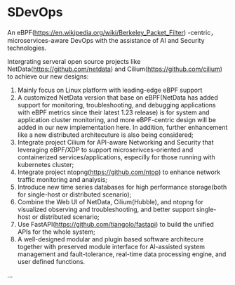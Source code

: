 # SDevOps
An eBPF(https://en.wikipedia.org/wiki/Berkeley_Packet_Filter) -centric，microservices-aware DevOps with the assistance of AI and Security
technologies.

Intergrating serveral open source projects like NetData(https://github.com/netdata) and Cilium(https://github.com/cilium) to achieve our new designs:
1. Mainly focus on Linux platform with leading-edge eBPF support
2. A customized NetData version that base on eBPF(NetData has added support for monitoring, troubleshooting, and debugging applications with eBPF
   metrics since their latest 1.23 release) is for system and application cluster monitoring, and more eBPF-centric design will be added in our 
   new implementation here. In addition, further enhancement like a new distributed architecuture is also being considered;
3. Integrate project Cilium for API-aware Networking and Security that leveraging eBPF/XDP to support microserivces-oriented and containerized 
   services/applications, especilly for those running with kubernetes cluster;
4. Integrate project ntopng(https://github.com/ntop) to enhance network traffic monitoring and analysis;   
5. Introduce new time series databases for high performance storage(both for single-host or distributed scenario); 
6. Combine the Web UI of NetData, Cilium(Hubble), and ntopng for visualized observing and troubleshooting, and better support single-host or 
   distributed scenario; 
7. Use FastAPI(https://github.com/tiangolo/fastapi) to build the unified APIs for the whole system;
8. A well-designed modular and plugin based software architecure together with preserved module interface for AI-assisted system management and 
   fault-tolerance, real-time data processing engine, and user defined functions.

...
